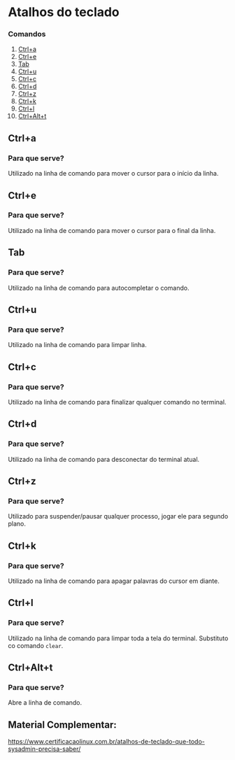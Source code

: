# Atalhos do teclado

### Comandos
1. [Ctrl+a](#ctrla)
2. [Ctrl+e](#ctrle)
3. [Tab](#tab)
4. [Ctrl+u](#ctrlu)
5. [Ctrl+c](#ctrlc)
6. [Ctrl+d](#ctrld)
7. [Ctrl+z](#ctrlz)
8. [Ctrl+k](#ctrlk)
9. [Ctrl+l](#ctrll)
10. [Ctrl+Alt+t](#ctrlaltt)

## Ctrl+a

### Para que serve?
Utilizado na linha de comando para mover o cursor para o início da linha.


## Ctrl+e

### Para que serve?
Utilizado na linha de comando para mover o cursor para o final da linha.


## Tab

### Para que serve?
Utilizado na linha de comando para autocompletar o comando.


## Ctrl+u

### Para que serve?
Utilizado na linha de comando para limpar linha.


## Ctrl+c

### Para que serve?
Utilizado na linha de comando para finalizar qualquer comando no terminal.


## Ctrl+d

### Para que serve?
Utilizado na linha de comando para desconectar do terminal atual.


## Ctrl+z

### Para que serve?
Utilizado para suspender/pausar qualquer processo, jogar ele para segundo plano.


## Ctrl+k 

### Para que serve?
Utilizado na linha de comando para apagar palavras do cursor em diante.


## Ctrl+l

### Para que serve?
Utilizado na linha de comando para limpar toda a tela do terminal.
Substituto co comando `clear`.


## Ctrl+Alt+t

### Para que serve?
Abre a linha de comando.

## Material Complementar:
https://www.certificacaolinux.com.br/atalhos-de-teclado-que-todo-sysadmin-precisa-saber/